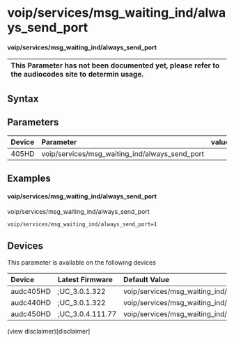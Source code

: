 ﻿---
description: voip/services/msg_waiting_ind/always_send_port
search: false
---

# voip/services/msg_waiting_ind/always_send_port

#### voip/services/msg_waiting_ind/always_send_port


| This Parameter has not been documented yet, please refer to the audiocodes site to determin usage.  | 
| :--- |

## Syntax

## Parameters
|Device|Parameter|value|Description|
|:---|:---|:---|:---|
| 405HD | voip/services/msg_waiting_ind/always_send_port |  |  |

## Examples
#### voip/services/msg_waiting_ind/always_send_port

voip/services/msg_waiting_ind/always_send_port

```
voip/services/msg_waiting_ind/always_send_port=1
```

## Devices
This parameter is available on the following devices

| Device | Latest Firmware | Default Value |
|:---|:---|:---|
| audc405HD | ;UC_3.0.1.322 | voip/services/msg_waiting_ind/always_send_port=1 
| audc440HD | ;UC_3.0.1.322 | voip/services/msg_waiting_ind/always_send_port=1 
| audc450HD | ;UC_3.0.4.111.77 | voip/services/msg_waiting_ind/always_send_port=1 

(view disclaimer)[disclaimer]
